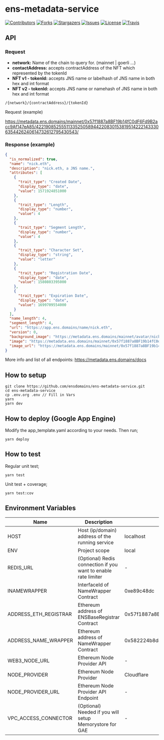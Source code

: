 # ens-metadata-service

[![Contributors][contributors-shield]][contributors-url]
[![Forks][forks-shield]][forks-url]
[![Stargazers][stars-shield]][stars-url]
[![Issues][issues-shield]][issues-url]
[![License][license-shield]][license-url]
[![Travis][travis-shield]][travis-url]

## API


### Request
- __network:__ Name of the chain to query for. (mainnet | goerli ...)
- __contactAddress:__ accepts contractAddress of the NFT which represented by the tokenId
- __NFT v1 - tokenId:__ accepts JNS name or labelhash of JNS name in both hex and int format
- __NFT v2 - tokenId:__ accepts JNS name or namehash of JNS name in both hex and int format

```
/{network}/{contractAddress}/{tokenId}
```

Request (example)

https://metadata.ens.domains/mainnet/0x57f1887a8BF19b14fC0dF6Fd9B2acc9Af147eA85/42219085255511335250589442208301538195142221433306354426240614732612795430543/

### Response (example)

```json
{
  "is_normalized": true,
  "name": "nick.eth",
  "description": "nick.eth, a JNS name.",
  "attributes": [
    {
      "trait_type": "Created Date",
      "display_type": "date",
      "value": 1571924851000
    },
    {
      "trait_type": "Length",
      "display_type": "number",
      "value": 4
    },
    {
      "trait_type": "Segment Length",
      "display_type": "number",
      "value": 4
    },
    {
      "trait_type": "Character Set",
      "display_type": "string",
      "value": "letter"
    },
    {
      "trait_type": "Registration Date",
      "display_type": "date",
      "value": 1580803395000
    },
    {
      "trait_type": "Expiration Date",
      "display_type": "date",
      "value": 1699709554000
    }
  ],
  "name_length": 4,
  "segment_length": 4,
  "url": "https://app.ens.domains/name/nick.eth",
  "version": 0,
  "background_image": "https://metadata.ens.domains/mainnet/avatar/nick.eth",
  "image": "https://metadata.ens.domains/mainnet/0x57f1887a8BF19b14fC0dF6Fd9B2acc9Af147eA85/0x5d5727cb0fb76e4944eafb88ec9a3cf0b3c9025a4b2f947729137c5d7f84f68f/image",
  "image_url": "https://metadata.ens.domains/mainnet/0x57f1887a8BF19b14fC0dF6Fd9B2acc9Af147eA85/0x5d5727cb0fb76e4944eafb88ec9a3cf0b3c9025a4b2f947729137c5d7f84f68f/image"
}

```

More info and list of all endpoints: https://metadata.ens.domains/docs


## How to setup

```
git clone https://github.com/ensdomains/ens-metadata-service.git
cd ens-metadata-service
cp .env.org .env // Fill in Vars
yarn
yarn dev
```


## How to deploy (Google App Engine)

Modify the app_template.yaml according to your needs. Then run;

```
yarn deploy
```


## How to test

Regular unit test;
```
yarn test
```

Unit test + coverage;
```
yarn test:cov
```


## Environment Variables

| Name | Description | Default value | Options |
| ---- | ----------- | ------------- | ------- |
| HOST | Host (ip/domain) address of the running service | localhost | - | No |
| ENV | Project scope | local | local/prod |
| REDIS_URL | (Optional) Redis connection if you want to enable rate limiter | - | - |
| INAMEWRAPPER | InterfaceId of NameWrapper Contract | 0xe89c48dc | - |
| ADDRESS_ETH_REGISTRAR | Ethereum address of ENSBaseRegistrar Contract | 0x57f1887a8BF19b14fC0dF6Fd9B2acc9Af147eA85 | - |
| ADDRESS_NAME_WRAPPER | Ethereum address of NameWrapper Contract | 0x582224b8d4534F4749EFA4f22eF7241E0C56D4B8 | - |
| WEB3_NODE_URL | Ethereum Node Provider API | - | - |
| NODE_PROVIDER | Ethereum Node Provider | Cloudflare | Cloudflare/Google/Infura/Local |
| NODE_PROVIDER_URL | Ethereum Node Provider API Endpoint | - | - |
| VPC_ACCESS_CONNECTOR | (Optional) Needed if you will setup Memorystore for GAE | - | - |


<!-- MARKDOWN LINKS & IMAGES -->
<!-- https://www.markdownguide.org/basic-syntax/#reference-style-links -->
[contributors-shield]: https://img.shields.io/github/contributors/ensdomains/ens-metadata-service.svg?style=for-the-badge
[contributors-url]: https://github.com/ensdomains/ens-metadata-service/graphs/contributors
[forks-shield]: https://img.shields.io/github/forks/ensdomains/ens-metadata-service.svg?style=for-the-badge
[forks-url]: https://github.com/mdtanrikulu/ensdomains/ens-metadata-service/members
[stars-shield]: https://img.shields.io/github/stars/ensdomains/ens-metadata-service.svg?style=for-the-badge
[stars-url]: https://github.com/ensdomains/ens-metadata-service/stargazers
[issues-shield]: https://img.shields.io/github/issues/ensdomains/ens-metadata-service.svg?style=for-the-badge
[issues-url]: https://github.com/ensdomains/ens-metadata-service/issues
[license-shield]: https://img.shields.io/github/license/ensdomains/ens-metadata-service.svg?style=for-the-badge
[license-url]: https://github.com/ensdomains/ens-metadata-service/blob/master/LICENSE
[travis-shield]: https://img.shields.io/travis/com/ensdomains/ens-metadata-service/master?style=for-the-badge
[travis-url]: https://travis-ci.com/github/ensdomains/ens-metadata-service
